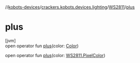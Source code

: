 //[kobots-devices](../../../index.md)/[crackers.kobots.devices.lighting](../index.md)/[WS2811](index.md)/[plus](plus.md)

# plus

[jvm]\
open operator fun [plus](plus.md)(color: [Color](https://docs.oracle.com/javase/8/docs/api/java/awt/Color.html))

open operator fun [plus](plus.md)(color: [WS2811.PixelColor](-pixel-color/index.md))
